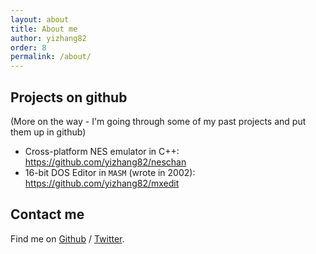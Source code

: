 ```yaml
---
layout: about 
title: About me
author: yizhang82
order: 8
permalink: /about/
---
```


## Projects on github

(More on the way - I'm going through some of my past projects and put them up in github)

* Cross-platform NES emulator in C++: <https://github.com/yizhang82/neschan>
* 16-bit DOS Editor in `MASM` (wrote in 2002): <https://github.com/yizhang82/mxedit> 

## Contact me

Find me on [Github][github] / [Twitter][Twitter]. 

[github]: https://github.com/yizhang82
[twitter]: https://twitter.com/yizhang82
